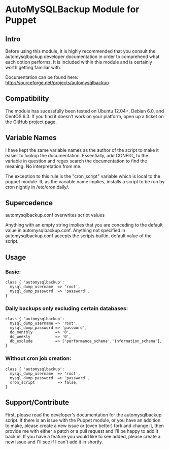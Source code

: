 # AutoMySQLBackup Module for Puppet

## Intro

Before using this module, it is highly recommended that you consult the automysqlbackup developer documentation in order to comprehend what each option performs. It is included within this module and is certainly worth getting familiar with.

Documentation can be found here: http://sourceforge.net/projects/automysqlbackup

## Compatibility

The module has sucessfully been tested on Ubuntu 12.04+, Debian 6.0, and CentOS 6.3. If you find it doesn't work on your platform, open up a ticket on the GitHub project page.

## Variable Names

I have kept the same variable names as the author of the script to make it easier to lookup the documentation. Essentially, add CONFIG_ to the variable in question and regex search the documentation to find the meaning. No interpretation from me.

The exception to this rule is the "cron_script" variable which is local to the puppet module. It, as the variable name implies, installs a script to be run by cron nightly in /etc/cron.daily/.

## Supercedence

automysqlbackup.conf overwrites script values

Anything with an empty string implies that you are conceding to the default value in automysqlbackup.conf. Anything not specified in automysqlbackup.conf accepts the scripts builtin, default value of the script.

## Usage

### Basic:

    class { 'automysqlbackup':
      mysql_dump_username  => 'root',
      mysql_dump_password  => 'password',
    }

### Daily backups only excluding certain databases:

    class { 'automysqlbackup':
      mysql_dump_username => 'root',
      mysql_dump_password => 'password',
      do_monthly          => '0',
      do_weekly           => '0',
      db_exclude          => ['performance_schema','information_schema'],
    }

### Without cron job creation:
    class { 'automysqlbackup':
      mysql_dump_username  => 'root',
      mysql_dump_password  => 'password',
      cron_script          => false,
    }

## Support/Contribute

First, please read the developer's documentation for the automysqlbackup script. If there is an issue with the Puppet module, or you have an addition to make, please create a new issue or (even better) fork and change it, then provide me with either a patch or a pull request and I'll be happy to add it back in. If you have a feature you would like to see added, please create a new issue and I'll see if I can't add it in shortly.
